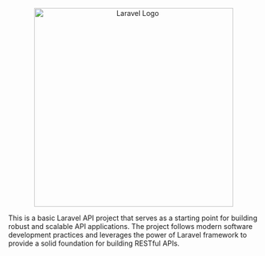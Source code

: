 <p align="center"><a href="https://laravel.com" target="_blank"><img src="https://raw.githubusercontent.com/laravel/art/master/logo-lockup/5%20SVG/2%20CMYK/1%20Full%20Color/laravel-logolockup-cmyk-red.svg" width="400" alt="Laravel Logo"></a></p>

This is a basic Laravel API project that serves as a starting point for building robust and scalable API applications. The project follows modern software development practices and leverages the power of Laravel framework to provide a solid foundation for building RESTful APIs.
